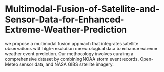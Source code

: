 # Multimodal-Fusion-of-Satellite-and-Sensor-Data-for-Enhanced-Extreme-Weather-Prediction
we propose a multimodal fusion approach that integrates satellite observations with high-resolution meteorological data to enhance extreme weather event prediction. Our methodology involves curating a comprehensive dataset by combining NOAA storm event records, Open-Meteo sensor data, and NASA GIBS satellite imagery.
